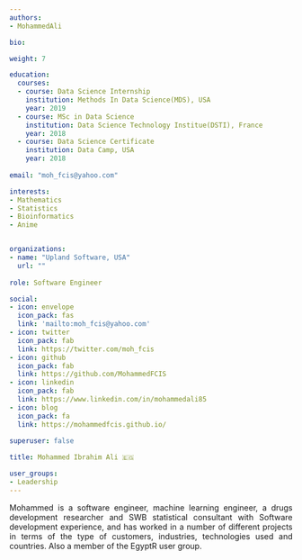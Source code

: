 ```yaml
---
authors:
- MohammedAli

bio: 

weight: 7

education:
  courses:
  - course: Data Science Internship
    institution: Methods In Data Science(MDS), USA
    year: 2019
  - course: MSc in Data Science 
    institution: Data Science Technology Institue(DSTI), France
    year: 2018
  - course: Data Science Certificate
    institution: Data Camp, USA
    year: 2018
    
email: "moh_fcis@yahoo.com"

interests:
- Mathematics
- Statistics
- Bioinformatics
- Anime


organizations:
- name: "Upland Software, USA"
  url: ""
  
role: Software Engineer

social:
- icon: envelope
  icon_pack: fas
  link: 'mailto:moh_fcis@yahoo.com' 
- icon: twitter
  icon_pack: fab
  link: https://twitter.com/moh_fcis
- icon: github
  icon_pack: fab
  link: https://github.com/MohammedFCIS
- icon: linkedin
  icon_pack: fab
  link: https://www.linkedin.com/in/mohammedali85
- icon: blog
  icon_pack: fa
  link: https://mohammedfcis.github.io/   
  
superuser: false

title: Mohammed Ibrahim Ali 🇪🇬

user_groups:
- Leadership
---
```

 <style>
body {text-align: justify}
</style>
Mohammed is a software engineer, machine learning engineer, a drugs development researcher and SWB statistical consultant with Software development experience, and has worked in a number of different projects in terms of the type of customers, industries, technologies used and countries. Also a member of the EgyptR user group.
